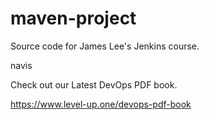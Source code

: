 # maven-project
Source code for James Lee's Jenkins course.

navis

Check out our Latest DevOps PDF book.

https://www.level-up.one/devops-pdf-book
